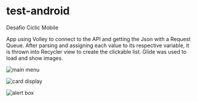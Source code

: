 # test-android
Desafio Ciclic Mobile

App using Volley to connect to the API and getting the Json with a Request Queue. After parsing and assigning each value to its respective variable,
it is thrown into Recycler view to create the clickable list. Glide was used to load and show images.


![main menu](https://user-images.githubusercontent.com/32688909/45936235-a508a780-bf8a-11e8-8a6b-9313150a4adf.png)

![card display](https://user-images.githubusercontent.com/32688909/45936243-b3ef5a00-bf8a-11e8-8b43-c31ce93a581f.png)

![alert box](https://user-images.githubusercontent.com/32688909/45936248-be115880-bf8a-11e8-9218-afb6f65feea9.png)
